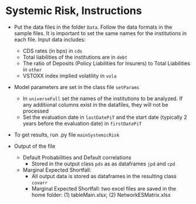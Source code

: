 # Systemic Risk, Instructions 


+ Put the data files in the folder `Data`. Follow the data formats in the sample files. It is important to set the same names for the institutions in each file. Input data includes:  

	+ CDS rates (in bps) in `cds`
	+ Total liabilities of the institutions are in `debt` 
	+ The ratio of Deposits (Policy Liabilities for Insurers) to Total Liabilities in `other`
	+ VSTOXX index implied volatility in `vola`
	
+ Model parameters are set in the class file `setParams`

	+ In `universeFull` set the names of the institutions to be analyzed. If any additional columns exist in the datafiles, they will not be processed
	+ Set the evaluation date in `lastDatePiT` and the start date (typically 2 years before the evaluation date) in `firstDatePiT`
	
+ To get results, run .py file `mainSystemicRisk`
+ Output of the file
	+ Default Probabilities and Default correlations
		+ Stored in the output class `pds` as as dataframes `jpd` and `cpd`
	+ Marginal Expected Shortfall: 
		+ All output data is stored as dataframes in the resulting class `covarr`
		+ Marginal Expected Shortfall: two excel files are saved in the home folder: (1) tableMain.xlsx; (2)  NetworkESMatrix.xlsx